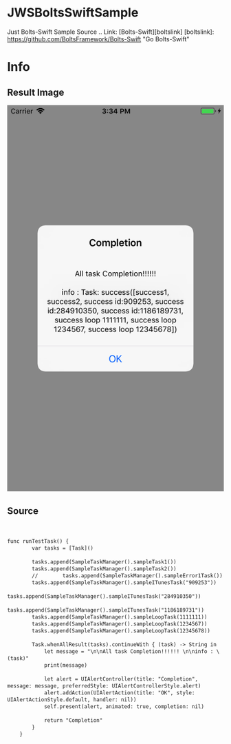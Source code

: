 # JWSBoltsSwiftSample
Just Bolts-Swift Sample Source ..
Link: [Bolts-Swift][boltslink]
[boltslink]: https://github.com/BoltsFramework/Bolts-Swift "Go Bolts-Swift"

# Info
## Result Image
![Result Image text](/Image/result_image.png "Result View")

## Source
<pre><code>

func runTestTask() {
        var tasks = [Task<AnyObject>]()
        
        tasks.append(SampleTaskManager().sampleTask1())
        tasks.append(SampleTaskManager().sampleTask2())
        //        tasks.append(SampleTaskManager().sampleError1Task())
        tasks.append(SampleTaskManager().sampleITunesTask("909253"))
        tasks.append(SampleTaskManager().sampleITunesTask("284910350"))
        tasks.append(SampleTaskManager().sampleITunesTask("1186189731"))
        tasks.append(SampleTaskManager().sampleLoopTask(1111111))
        tasks.append(SampleTaskManager().sampleLoopTask(1234567))
        tasks.append(SampleTaskManager().sampleLoopTask(12345678))
        
        Task<AnyObject>.whenAllResult(tasks).continueWith { (task) -> String in
            let message = "\n\nAll task Completion!!!!!! \n\ninfo : \(task)"
            print(message)
            
            let alert = UIAlertController(title: "Completion", message: message, preferredStyle: UIAlertControllerStyle.alert)
            alert.addAction(UIAlertAction(title: "OK", style: UIAlertActionStyle.default, handler: nil))
            self.present(alert, animated: true, completion: nil)
            
            return "Completion"
        }
    }

</code></pre>
